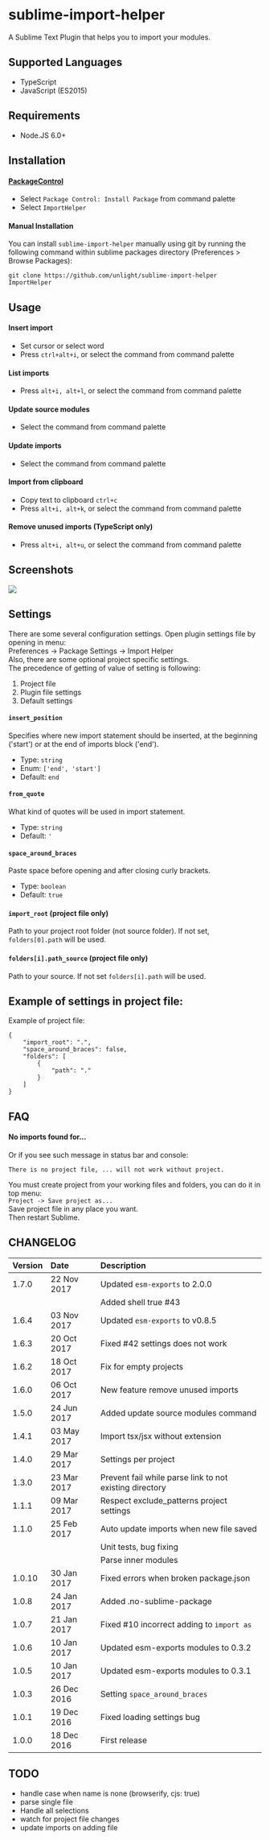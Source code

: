 sublime-import-helper
=====================
A Sublime Text Plugin that helps you to import your modules.

Supported Languages
---
* TypeScript
* JavaScript (ES2015)

## Requirements
* Node.JS 6.0+

Installation
---
#### [PackageControl](https://packagecontrol.io/packages/ImportHelper)
* Select `Package Control: Install Package` from command palette
* Select `ImportHelper`

#### Manual Installation
You can install `sublime-import-helper` manually using git by running the following command
within sublime packages directory (Preferences > Browse Packages):
```
git clone https://github.com/unlight/sublime-import-helper ImportHelper
```

Usage
---
#### Insert import
* Set cursor or select word
* Press `ctrl+alt+i`, or select the command from command palette

#### List imports
* Press `alt+i, alt+l`, or select the command from command palette

#### Update source modules
* Select the command from command palette

#### Update imports
* Select the command from command palette

#### Import from clipboard
* Copy text to clipboard `ctrl+c`
* Press `alt+i, alt+k`, or select the command from command palette

#### Remove unused imports (TypeScript only)
* Press `alt+i, alt+u`, or select the command from command palette

Screenshots
---
![](https://raw.githubusercontent.com/unlight/sublime-import-helper/master/screenshots/insert-import.gif)

Settings
---
There are some several configuration settings. Open plugin settings file by opening in menu:  
Preferences -> Package Settings -> Import Helper  
Also, there are some optional project specific settings.  
The precedence of getting of value of setting is following:
1. Project file
2. Plugin file settings
3. Default settings

#### `insert_position`
Specifies where new import statement should be inserted, at the beginning ('start')
or at the end of imports block ('end').
- Type: `string`
- Enum: `['end', 'start']`
- Default: `end`

#### `from_quote`
What kind of quotes will be used in import statement.
- Type: `string`
- Default: `'`

#### `space_around_braces`
Paste space before opening and after closing curly brackets.
- Type: `boolean`
- Default: `true`

#### `import_root` (project file only)
Path to your project root folder (not source folder). If not set, `folders[0].path` will be used.

#### `folders[i].path_source` (project file only)
Path to your source. If not set `folders[i].path` will be used.

Example of settings in project file:
---
Example of project file:
```
{
	"import_root": ".",
	"space_around_braces": false,
	"folders": [
		{
			"path": "."
		}
	]
} 
```

FAQ
---
#### No imports found for...
Or if you see such message in status bar and console:
```
There is no project file, ... will not work without project.
```
You must create project from your working files and folders, you can do it in top menu:  
`Project -> Save project as...`  
Save project file in any place you want.  
Then restart Sublime.  

CHANGELOG
---
| Version | Date        | Description                                             |
|:--------|:------------|:--------------------------------------------------------|
| 1.7.0   | 22 Nov 2017 | Updated `esm-exports` to 2.0.0                          |
|         |             | Added shell true #43                                    |
| 1.6.4   | 03 Nov 2017 | Updated `esm-exports` to v0.8.5                         |
| 1.6.3   | 20 Oct 2017 | Fixed #42 settings does not work                        |
| 1.6.2   | 18 Oct 2017 | Fix for empty projects                                  |
| 1.6.0   | 06 Oct 2017 | New feature remove unused imports                       |
| 1.5.0   | 24 Jun 2017 | Added update source modules command                     |
| 1.4.1   | 03 May 2017 | Import tsx/jsx without extension                        |
| 1.4.0   | 29 Mar 2017 | Settings per project                                    |
| 1.3.0   | 23 Mar 2017 | Prevent fail while parse link to not existing directory |
| 1.1.1   | 09 Mar 2017 | Respect exclude_patterns project settings               |
| 1.1.0   | 25 Feb 2017 | Auto update imports when new file saved                 |
|         |             | Unit tests, bug fixing                                  |
|         |             | Parse inner modules                                     |
| 1.0.10  | 30 Jan 2017 | Fixed errors when broken package.json                   |
| 1.0.8   | 24 Jan 2017 | Added .no-sublime-package                               |
| 1.0.7   | 21 Jan 2017 | Fixed #10 incorrect adding to `import as`               |
| 1.0.6   | 10 Jan 2017 | Updated esm-exports modules to 0.3.2                    |
| 1.0.5   | 10 Jan 2017 | Updated esm-exports modules to 0.3.1                    |
| 1.0.3   | 26 Dec 2016 | Setting `space_around_braces`                           |
| 1.0.1   | 19 Dec 2016 | Fixed loading settings bug                              |
| 1.0.0   | 18 Dec 2016 | First release                                           |

TODO
---
* handle case when name is none (browserify, cjs: true)
* parse single file
* Handle all selections
* watch for project file changes
* update imports on adding file